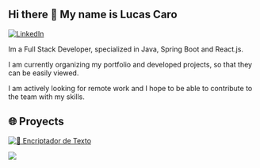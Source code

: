 ## Hi there 👋 My name is Lucas Caro

[![LinkedIn](https://img.shields.io/badge/LinkedIn-Profile-blue?logo=linkedin&style=flat-square)]([https://www.linkedin.com/in/tu-usuario/](https://www.linkedin.com/in/lucas-nahuel-caro/))


Im a Full Stack Developer, specialized in Java, Spring Boot and React.js.

I am currently organizing my portfolio and developed projects, so that they can be easily viewed.

I am actively looking for remote work and I hope to be able to contribute to the team with my skills.

<h2>🌐 Proyects </h2>

[![🔐 Encriptador de Texto](https://img.shields.io/badge/Encriptador-Visitar-blue?style=for-the-badge&logo=githubpages)](https://lucascaro97.github.io/ChallengeEncriptadorTextoAlura/)


<p align="left">
  <a href="https://mi-proyecto.vercel.app" target="_blank">
    <img src="https://img.shields.io/badge/Proyecto%201-En%20línea-blue?style=for-the-badge&logo=vercel" />
  </a>
</p>

 
